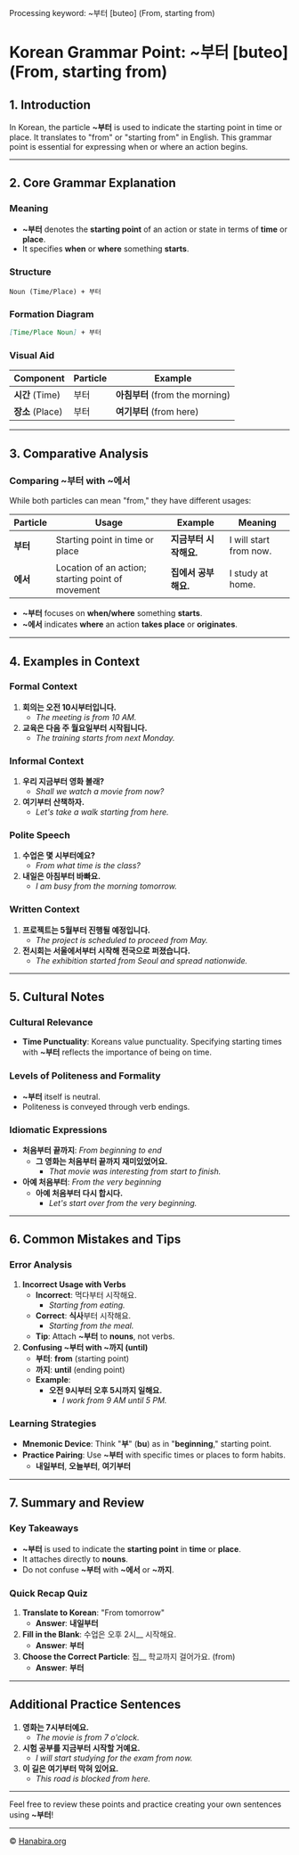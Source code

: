 Processing keyword: ~부터 [buteo] (From, starting from)
# Korean Grammar Point: ~부터 [buteo] (From, starting from)

## 1. Introduction
In Korean, the particle **~부터** is used to indicate the starting point in time or place. It translates to "from" or "starting from" in English. This grammar point is essential for expressing when or where an action begins.

---
## 2. Core Grammar Explanation
### Meaning
- **~부터** denotes the **starting point** of an action or state in terms of **time** or **place**.
- It specifies **when** or **where** something **starts**.
### Structure
```
Noun (Time/Place) + 부터
```
### Formation Diagram
```markdown
[Time/Place Noun] + 부터
```
### Visual Aid

| Component          | Particle | Example      |
|--------------------|----------|--------------|
| **시간** (Time)    | 부터     | **아침부터** (from the morning) |
| **장소** (Place)   | 부터     | **여기부터** (from here)       |

---
## 3. Comparative Analysis
### Comparing **~부터** with **~에서**
While both particles can mean "from," they have different usages:

| Particle | Usage                                    | Example                       | Meaning                          |
|----------|------------------------------------------|-------------------------------|----------------------------------|
| **부터** | Starting point in time or place          | **지금부터 시작해요.**         | I will start from now.           |
| **에서** | Location of an action; starting point of movement | **집에서 공부해요.** | I study at home.                 |

- **~부터** focuses on **when/where** something **starts**.
- **~에서** indicates **where** an action **takes place** or **originates**.
---
## 4. Examples in Context
### Formal Context
1. **회의는 오전 10시부터입니다.**
   - _The meeting is from 10 AM._
2. **교육은 다음 주 월요일부터 시작됩니다.**
   - _The training starts from next Monday._
### Informal Context
1. **우리 지금부터 영화 볼래?**
   - _Shall we watch a movie from now?_
2. **여기부터 산책하자.**
   - _Let's take a walk starting from here._
### Polite Speech
1. **수업은 몇 시부터예요?**
   - _From what time is the class?_
2. **내일은 아침부터 바빠요.**
   - _I am busy from the morning tomorrow._
### Written Context
1. **프로젝트는 5월부터 진행될 예정입니다.**
   - _The project is scheduled to proceed from May._
2. **전시회는 서울에서부터 시작해 전국으로 퍼졌습니다.**
   - _The exhibition started from Seoul and spread nationwide._
---
## 5. Cultural Notes
### Cultural Relevance
- **Time Punctuality**: Koreans value punctuality. Specifying starting times with **~부터** reflects the importance of being on time.
  
### Levels of Politeness and Formality
- **~부터** itself is neutral.
- Politeness is conveyed through verb endings.
### Idiomatic Expressions
- **처음부터 끝까지**: _From beginning to end_
  - **그 영화는 처음부터 끝까지 재미있었어요.**
    - _That movie was interesting from start to finish._
- **아예 처음부터**: _From the very beginning_
  - **아예 처음부터 다시 합시다.**
    - _Let's start over from the very beginning._
---
## 6. Common Mistakes and Tips
### Error Analysis
1. **Incorrect Usage with Verbs**
   - **Incorrect**: 먹다부터 시작해요.
     - _Starting from eating._
   - **Correct**: **식사**부터 시작해요.
     - _Starting from the meal._
   - **Tip**: Attach **~부터** to **nouns**, not verbs.
2. **Confusing **~부터** with **~까지** (until)**
   - **부터**: **from** (starting point)
   - **까지**: **until** (ending point)
   - **Example**:
     - **오전 9시부터 오후 5시까지 일해요.**
       - _I work from 9 AM until 5 PM._
### Learning Strategies
- **Mnemonic Device**: Think "**부**" (**bu**) as in "**beginning**," starting point.
- **Practice Pairing**: Use **~부터** with specific times or places to form habits.
  - **내일부터**, **오늘부터**, **여기부터**
---
## 7. Summary and Review
### Key Takeaways
- **~부터** is used to indicate the **starting point** in **time** or **place**.
- It attaches directly to **nouns**.
- Do not confuse **~부터** with **~에서** or **~까지**.
### Quick Recap Quiz
1. **Translate to Korean**: "From tomorrow"
   - **Answer**: **내일부터**
2. **Fill in the Blank**: 수업은 오후 2시__ 시작해요.
   - **Answer**: **부터**
3. **Choose the Correct Particle**: 집__ 학교까지 걸어가요. (from)
   - **Answer**: **부터**
---
## Additional Practice Sentences
1. **영화는 7시부터예요.**
   - _The movie is from 7 o'clock._
2. **시험 공부를 지금부터 시작할 거예요.**
   - _I will start studying for the exam from now._
3. **이 길은 여기부터 막혀 있어요.**
   - _This road is blocked from here._
---
Feel free to review these points and practice creating your own sentences using **~부터**!

---
© [Hanabira.org](https://hanabira.org)
